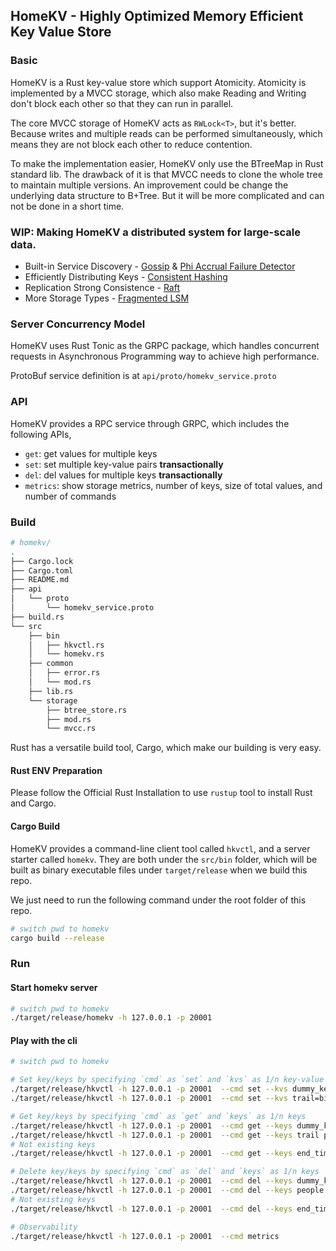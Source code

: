 ## HomeKV - Highly Optimized Memory Efficient Key Value Store

### Basic
HomeKV is a Rust key-value store which support Atomicity.
Atomicity is implemented by a MVCC storage, which also make Reading
and Writing don't block each other so that they can run in parallel.

The core MVCC storage of HomeKV acts as `RWLock<T>`, but it's better.
Because writes and multiple reads can be performed simultaneously,
which means they are not block each other to reduce contention.

To make the implementation easier, HomeKV only use the BTreeMap in
Rust standard lib. The drawback of it is that MVCC needs to clone
the whole tree to maintain multiple versions. An improvement could
be change the underlying data structure to B+Tree. But it will be
more complicated and can not be done in a short time.

### WIP: Making HomeKV a distributed system for large-scale data.
* Built-in Service Discovery - [Gossip](https://www.cs.cornell.edu/home/rvr/papers/flowgossip.pdf) & [Phi Accrual Failure Detector](https://www.researchgate.net/publication/29682135_The_ph_accrual_failure_detector)
* Efficiently Distributing Keys - [Consistent Hashing](https://www.geeksforgeeks.org/consistent-hashing/)
* Replication Strong Consistence - [Raft](https://raft.github.io/raft.pdf)
* More Storage Types - [Fragmented LSM](https://www.cs.utexas.edu/~rak/papers/sosp17-pebblesdb.pdf)

### Server Concurrency Model
HomeKV uses Rust Tonic as the GRPC package, which handles concurrent requests
in Asynchronous Programming way to achieve high performance.

ProtoBuf service definition is at `api/proto/homekv_service.proto`

### API
HomeKV provides a RPC service through GRPC, which includes the following APIs,
* `get`: get values for multiple keys
* `set`: set multiple key-value pairs **transactionally**
* `del`: del values for multiple keys **transactionally**
* `metrics`: show storage metrics, number of keys, size of total values, and number of commands

### Build

```bash
# homekv/
.
├── Cargo.lock
├── Cargo.toml
├── README.md
├── api
│   └── proto
│       └── homekv_service.proto
├── build.rs
└── src
    ├── bin
    │   ├── hkvctl.rs
    │   └── homekv.rs
    ├── common
    │   ├── error.rs
    │   └── mod.rs
    ├── lib.rs
    └── storage
        ├── btree_store.rs
        ├── mod.rs
        └── mvcc.rs
```

Rust has a versatile build tool, Cargo, which make our building is very
easy.

#### Rust ENV Preparation
Please follow the Official Rust Installation to use `rustup` tool to
install Rust and Cargo.

#### Cargo Build
HomeKV provides a command-line client tool called `hkvctl`, and a server
starter called `homekv`. They are both under the `src/bin` folder, which
will be built as binary executable files under `target/release` when we
build this repo.

We just need to run the following command under the root folder of this repo.

```bash
# switch pwd to homekv
cargo build --release
```

### Run
#### Start homekv server
```bash
# switch pwd to homekv
./target/release/homekv -h 127.0.0.1 -p 20001
```

#### Play with the cli
```bash
# switch pwd to homekv

# Set key/keys by specifying `cmd` as `set` and `kvs` as 1/n key-value pairs
./target/release/hkvctl -h 127.0.0.1 -p 20001  --cmd set --kvs dummy_key=🦫
./target/release/hkvctl -h 127.0.0.1 -p 20001  --cmd set --kvs trail=big_cedder people=5 start_time=12:00

# Get key/keys by specifying `cmd` as `get` and `keys` as 1/n keys
./target/release/hkvctl -h 127.0.0.1 -p 20001  --cmd get --keys dummy_key
./target/release/hkvctl -h 127.0.0.1 -p 20001  --cmd get --keys trail people
# Not existing keys
./target/release/hkvctl -h 127.0.0.1 -p 20001  --cmd get --keys end_time

# Delete key/keys by specifying `cmd` as `del` and `keys` as 1/n keys
./target/release/hkvctl -h 127.0.0.1 -p 20001  --cmd del --keys dummy_key
./target/release/hkvctl -h 127.0.0.1 -p 20001  --cmd del --keys people start_time
# Not existing keys
./target/release/hkvctl -h 127.0.0.1 -p 20001  --cmd del --keys end_time

# Observability
./target/release/hkvctl -h 127.0.0.1 -p 20001  --cmd metrics
```
